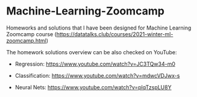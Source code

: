 # Machine-Learning-Zoomcamp

Homeworks and solutions that I have been designed for Machine Learning Zoomcamp course (https://datatalks.club/courses/2021-winter-ml-zoomcamp.html)

The homework solutions overview can be also checked on YouTube:

* Regression: https://www.youtube.com/watch?v=JC3TQw34-m0

* Classification: https://www.youtube.com/watch?v=mdwcVDJwx-s

* Neural Nets: https://www.youtube.com/watch?v=plqTzspLU8Y
